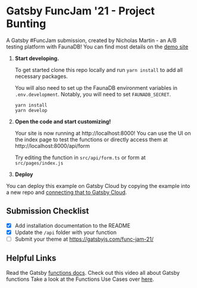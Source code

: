 
# Gatsby FuncJam '21 - Project Bunting

A Gatsby #FuncJam submission, created by Nicholas Martin - an A/B testing platform with FaunaDB! You can find most details on the [demo site](https://funcjamprojectbunting.gatsbyjs.io/)

1.  **Start developing.**

    To get started clone this repo locally and run `yarn install` to add all necessary packages.

    You will also need to set up the FaunaDB environment variables in `.env.development`. Notably, you will need to set `FAUNADB_SECRET`.

    ```shell
    yarn install
    yarn develop
    ```

2.  **Open the code and start customizing!**

    Your site is now running at http://localhost:8000! You can use the UI on the index page to test the functions or directly access them at http://localhost:8000/api/form

    Try editing the function in `src/api/form.ts` or form at `src/pages/index.js`

3.  **Deploy**

You can deploy this example on Gatsby Cloud by copying the example into a new repo and [connecting that to Gatsby Cloud](https://www.gatsbyjs.com/docs/how-to/previews-deploys-hosting/deploying-to-gatsby-cloud/#set-up-an-existing-gatsby-site).


## Submission Checklist

- [x] Add installation documentation to the README
- [x] Update the `/api` folder with your function
- [ ] Submit your theme at https://gatsbyjs.com/func-jam-21/

## Helpful Links

Read the Gatsby [functions docs](https://www.gatsbyjs.com/docs/reference/functions/).
Check out this video all about Gatsby functions 
Take a look at the Functions Use Cases over [here](https://www.gatsbyjs.com/products/cloud/functions/). 
